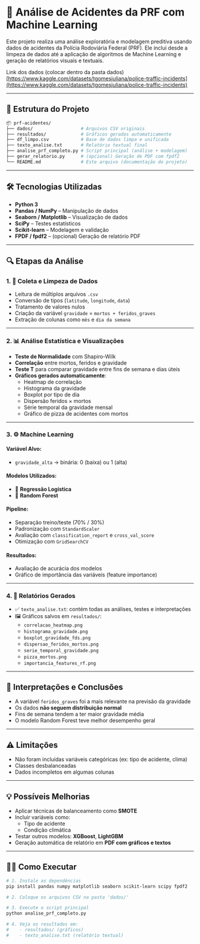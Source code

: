 # 🚨 Análise de Acidentes da PRF com Machine Learning

[](https://github.com/LayMatos/Analise_Dados_PRF/blob/main/README.md#-an%C3%A1lise-de-acidentes-da-prf-com-machine-learning)

Este projeto realiza uma análise exploratória e modelagem preditiva usando dados de acidentes da Polícia Rodoviária Federal (PRF). Ele inclui desde a limpeza de dados até a aplicação de algoritmos de Machine Learning e geração de relatórios visuais e textuais.

Link dos dados (colocar dentro da pasta dados)  [https://www.kaggle.com/datasets/tgomesjuliana/police-traffic-incidents](https://www.kaggle.com/datasets/tgomesjuliana/police-traffic-incidents)

----------

## 📁 Estrutura do Projeto

[](https://github.com/LayMatos/Analise_Dados_PRF/blob/main/README.md#-estrutura-do-projeto)

```bash
📦 prf-acidentes/
├── dados/                  # Arquivos CSV originais
├── resultados/             # Gráficos gerados automaticamente
├── df_limpo.csv            # Base de dados limpa e unificada
├── texto_analise.txt       # Relatório textual final
├── analise_prf_completo.py # Script principal (análise + modelagem)
├── gerar_relatorio.py      # (opcional) Geração de PDF com fpdf2
└── README.md               # Este arquivo (documentação do projeto)
```
---

## 🛠️ Tecnologias Utilizadas

- **Python 3**
- **Pandas / NumPy** – Manipulação de dados
- **Seaborn / Matplotlib** – Visualização de dados
- **SciPy** – Testes estatísticos
- **Scikit-learn** – Modelagem e validação
- **FPDF / fpdf2** – (opcional) Geração de relatório PDF

---

## 🔍 Etapas da Análise

### 1. 📂 Coleta e Limpeza de Dados

- Leitura de múltiplos arquivos `.csv`
- Conversão de tipos (`latitude`, `longitude`, `data`)
- Tratamento de valores nulos
- Criação da variável `gravidade` = `mortos + feridos_graves`
- Extração de colunas como `mês` e `dia da semana`

---

### 2. 📊 Análise Estatística e Visualizações

- **Teste de Normalidade** com Shapiro-Wilk
- **Correlação** entre mortos, feridos e gravidade
- **Teste T** para comparar gravidade entre fins de semana e dias úteis
- **Gráficos gerados automaticamente**:
  - Heatmap de correlação
  - Histograma da gravidade
  - Boxplot por tipo de dia
  - Dispersão feridos × mortos
  - Série temporal da gravidade mensal
  - Gráfico de pizza de acidentes com mortos

---

### 3. ⚙️ Machine Learning

#### Variável Alvo:
- `gravidade_alta` → binária: 0 (baixa) ou 1 (alta)

#### Modelos Utilizados:
- 🔵 **Regressão Logística**
- 🌲 **Random Forest**

#### Pipeline:
- Separação treino/teste (70% / 30%)
- Padronização com `StandardScaler`
- Avaliação com `classification_report` e `cross_val_score`
- Otimização com `GridSearchCV`

#### Resultados:
- Avaliação de acurácia dos modelos
- Gráfico de importância das variáveis (feature importance)

---

### 4. 📝 Relatórios Gerados

- ✅ `texto_analise.txt`: contém todas as análises, testes e interpretações
- 🖼️ Gráficos salvos em `resultados/`:
  - `correlacao_heatmap.png`
  - `histograma_gravidade.png`
  - `boxplot_gravidade_fds.png`
  - `dispersao_feridos_mortos.png`
  - `serie_temporal_gravidade.png`
  - `pizza_mortos.png`
  - `importancia_features_rf.png`

---

## 📌 Interpretações e Conclusões

- A variável `feridos_graves` foi a mais relevante na previsão da gravidade
- Os dados **não seguem distribuição normal**
- Fins de semana tendem a ter maior gravidade média
- O modelo Random Forest teve melhor desempenho geral

---

## ⚠️ Limitações

- Não foram incluídas variáveis categóricas (ex: tipo de acidente, clima)
- Classes desbalanceadas
- Dados incompletos em algumas colunas

---

## 💡 Possíveis Melhorias

- Aplicar técnicas de balanceamento como **SMOTE**
- Incluir variáveis como:
  - Tipo de acidente
  - Condição climática
- Testar outros modelos: **XGBoost**, **LightGBM**
- Geração automática de relatório em **PDF com gráficos e textos**

---

## 👩‍💻 Como Executar

```bash
# 1. Instale as dependências
pip install pandas numpy matplotlib seaborn scikit-learn scipy fpdf2

# 2. Coloque os arquivos CSV na pasta 'dados/'

# 3. Execute o script principal
python analise_prf_completo.py

# 4. Veja os resultados em:
#    - resultados/ (gráficos)
#    - texto_analise.txt (relatório textual)
```
